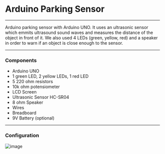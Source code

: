 # Arduino Parking Sensor
-------------------------------------------------------------------------------------------------------------

Arduino parking sensor with Arduino UNO. It uses an ultrasonic sensor which emmits ultrasound sound waves and 
measures the distance of the object in front of it. We also used 4 LEDs (green, yellow, red) and a speaker in order to warn
if an object is close enough to the sensor.

-------------------------------------------------------------------------------------------------------------

 ### Components

- Arduino UNO
- 1 green LED, 2 yellow LEDs, 1 red LED
- 5 220 ohm resistors
- 10k ohm potensiometer
- LCD Screen
- Ultrasonic Sensor HC-SR04
- 8 ohm Speaker 
- Wires
- Breadboard
- 9V Battery (optional)
 
-------------------------------------------------------------------------------------------------------------

 ### Configuration
![image](https://github.com/user-attachments/assets/1fc51207-d288-4ae7-8d04-46bd15b339e0)
